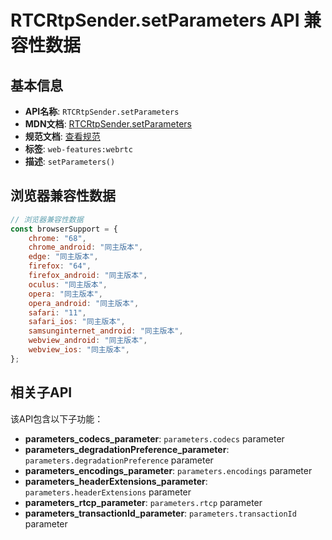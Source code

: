 # RTCRtpSender.setParameters API 兼容性数据

## 基本信息

- **API名称**: `RTCRtpSender.setParameters`
- **MDN文档**: [RTCRtpSender.setParameters](https://developer.mozilla.org/docs/Web/API/RTCRtpSender/setParameters)
- **规范文档**: [查看规范](https://w3c.github.io/webrtc-pc/#dom-rtcrtpsender-setparameters)
- **标签**: `web-features:webrtc`
- **描述**: `setParameters()`

## 浏览器兼容性数据

```javascript
// 浏览器兼容性数据
const browserSupport = {
    chrome: "68",
    chrome_android: "同主版本",
    edge: "同主版本",
    firefox: "64",
    firefox_android: "同主版本",
    oculus: "同主版本",
    opera: "同主版本",
    opera_android: "同主版本",
    safari: "11",
    safari_ios: "同主版本",
    samsunginternet_android: "同主版本",
    webview_android: "同主版本",
    webview_ios: "同主版本",
};

```

## 相关子API

该API包含以下子功能：

- **parameters_codecs_parameter**: `parameters.codecs` parameter
- **parameters_degradationPreference_parameter**: `parameters.degradationPreference` parameter
- **parameters_encodings_parameter**: `parameters.encodings` parameter
- **parameters_headerExtensions_parameter**: `parameters.headerExtensions` parameter
- **parameters_rtcp_parameter**: `parameters.rtcp` parameter
- **parameters_transactionId_parameter**: `parameters.transactionId` parameter

